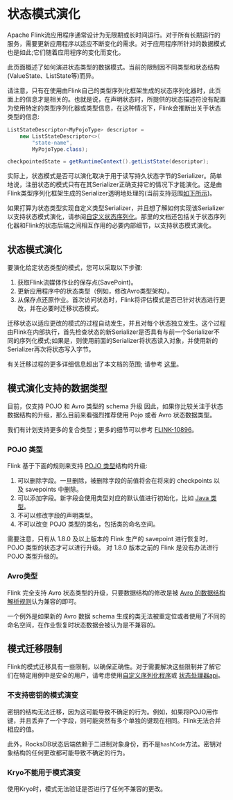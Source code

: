 # 状态模式演化

Apache Flink流应用程序通常设计为无限期或长时间运行。对于所有长期运行的服务，需要更新应用程序以适应不断变化的需求。对于应用程序所针对的数据模式也是如此;它们随着应用程序的变化而变化。

此页面概述了如何演进状态类型的数据模式。当前的限制因不同类型和状态结构\(ValueState、ListState等\)而异。

请注意，只有在使用由Flink自己的类型序列化框架生成的状态序列化器时，此页面上的信息才是相关的。也就是说，在声明状态时，所提供的状态描述符没有配置为使用特定的类型序列化器或类型信息，在这种情况下，Flink会推断出关于状态类型的信息:

```java
ListStateDescriptor<MyPojoType> descriptor =
    new ListStateDescriptor<>(
        "state-name",
        MyPojoType.class);

checkpointedState = getRuntimeContext().getListState(descriptor);
```

实际上，状态模式是否可以演化取决于用于读写持久状态字节的Serializer。简单地说，注册状态的模式只有在其Serializer正确支持它的情况下才能演化。这是由Flink类型序列化框架生成的Serializer透明地处理的\(当前支持范围[如下所示](https://ci.apache.org/projects/flink/flink-docs-master/dev/stream/state/schema_evolution.html#supported-data-types-for-schema-evolution)\)。

如果打算为状态类型实现自定义类型Serializer，并且想了解如何实现该Serializer以支持状态模式演化，请参阅[自定义状态序列化](https://ci.apache.org/projects/flink/flink-docs-master/dev/stream/state/custom_serialization.html)。那里的文档还包括关于状态序列化器和Flink的状态后端之间相互作用的必要内部细节，以支持状态模式演化。

## 状态模式演化

要演化给定状态类型的模式，您可以采取以下步骤:

1. 获取Flink流媒体作业的保存点\(SavePoint\)。
2. 更新应用程序中的状态类型（例如，修改Avro类型架构）。
3. 从保存点还原作业。首次访问状态时，Flink将评估模式是否已针对状态进行更改，并在必要时迁移状态模式。

迁移状态以适应更改的模式的过程自动发生，并且对每个状态独立发生。这个过程由Flink在内部执行，首先检查状态的新Serializer是否具有与前一个Serializer不同的序列化模式;如果是，则使用前面的Serializer将状态读入对象，并使用新的Serializer再次将状态写入字节。

有关迁移过程的更多详细信息超出了本文档的范围; 请参考 [这里](https://ci.apache.org/projects/flink/flink-docs-master/dev/stream/state/custom_serialization.html)。

## 模式演化支持的数据类型

目前，仅支持 POJO 和 Avro 类型的 schema 升级 因此，如果你比较关注于状态数据结构的升级，那么目前来看强烈推荐使用 Pojo 或者 Avro 状态数据类型。

我们有计划支持更多的复合类型；更多的细节可以参考 [FLINK-10896](https://issues.apache.org/jira/browse/FLINK-10896)。

### POJO 类型

 Flink 基于下面的规则来支持 [POJO 类型](https://ci.apache.org/projects/flink/flink-docs-release-1.10/zh/dev/types_serialization.html#pojo-%E7%B1%BB%E5%9E%8B%E7%9A%84%E8%A7%84%E5%88%99)结构的升级:

1. 可以删除字段。一旦删除，被删除字段的前值将会在将来的 checkpoints 以及 savepoints 中删除。
2. 可以添加字段。新字段会使用类型对应的默认值进行初始化，比如 [Java 类型](https://docs.oracle.com/javase/tutorial/java/nutsandbolts/datatypes.html)。
3. 不可以修改字段的声明类型。
4. 不可以改变 POJO 类型的类名，包括类的命名空间。

需要注意，只有从 1.8.0 及以上版本的 Flink 生产的 savepoint 进行恢复时，POJO 类型的状态才可以进行升级。 对 1.8.0 版本之前的 Flink 是没有办法进行 POJO 类型升级的。

### Avro类型

Flink 完全支持 Avro 状态类型的升级，只要数据结构的修改是被 [Avro 的数据结构解析规则](http://avro.apache.org/docs/current/spec.html#Schema+Resolution)认为兼容的即可。

一个例外是如果新的 Avro 数据 schema 生成的类无法被重定位或者使用了不同的命名空间，在作业恢复时状态数据会被认为是不兼容的。

## 模式迁移限制

 Flink的模式迁移具有一些限制，以确保正确性。对于需要解决这些限制并了解它们在特定用例中是安全的用户，请考虑使用[自定义序列化程序](https://ci.apache.org/projects/flink/flink-docs-release-1.13/docs/dev/datastream/fault-tolerance/custom_serialization/)或 [状态处理器api](https://ci.apache.org/projects/flink/flink-docs-release-1.13/docs/libs/state_processor_api/)。

### 不支持密钥的模式演变

密钥的结构无法迁移，因为这可能导致不确定的行为。例如，如果将POJO用作键，并且丢弃了一个字段，则可能突然有多个单独的键现在相同。Flink无法合并相应的值。

此外，RocksDB状态后端依赖于二进制对象身份，而不是`hashCode`方法。密钥对象结构的任何更改都可能导致不确定的行为。

### **Kryo**不能用于模式演变

使用Kryo时，模式无法验证是否进行了任何不兼容的更改。

